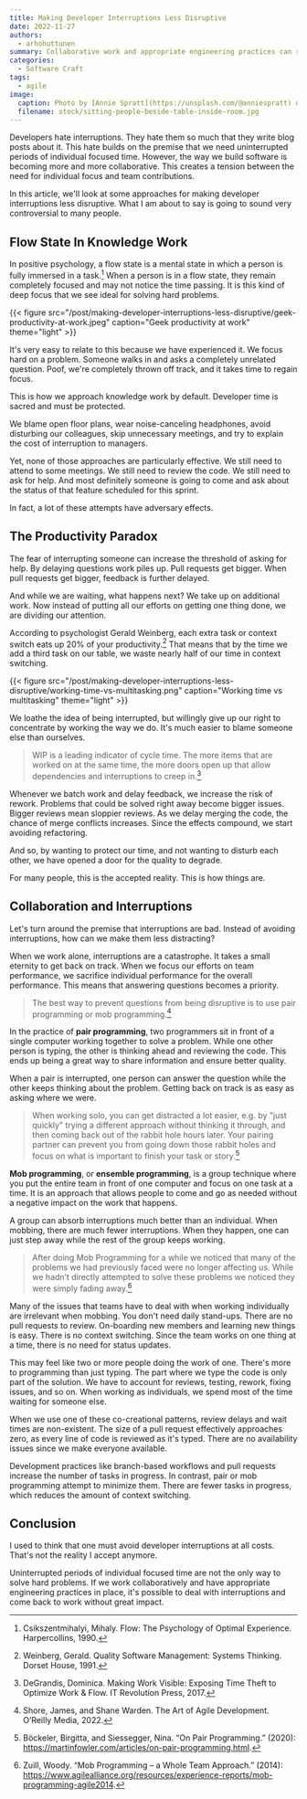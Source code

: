 ```yaml
---
title: Making Developer Interruptions Less Disruptive
date: 2022-11-27
authors:
  - arhohuttunen
summary: Collaborative work and appropriate engineering practices can reduce developer interruptions and make them less disruptive.
categories:
  - Software Craft
tags:
  - agile
image:
  caption: Photo by [Annie Spratt](https://unsplash.com/@anniespratt) on Unsplash
  filename: stock/sitting-people-beside-table-inside-room.jpg
---
```


Developers hate interruptions. They hate them so much that they write blog posts about it. This hate builds on the premise that we need uninterrupted periods of individual focused time. However, the way we build software is becoming more and more collaborative. This creates a tension between the need for individual focus and team contributions.

In this article, we'll look at some approaches for making developer interruptions less disruptive. What I am about to say is going to sound very controversial to many people.

## Flow State In Knowledge Work

In positive psychology, a flow state is a mental state in which a person is fully immersed in a task.[^1] When a person is in a flow state, they remain completely focused and may not notice the time passing. It is this kind of deep focus that we see ideal for solving hard problems.

{{< figure src="/post/making-developer-interruptions-less-disruptive/geek-productivity-at-work.jpeg" caption="Geek productivity at work" theme="light" >}}

It's very easy to relate to this because we have experienced it. We focus hard on a problem. Someone walks in and asks a completely unrelated question. Poof, we're completely thrown off track, and it takes time to regain focus.

This is how we approach knowledge work by default. Developer time is sacred and must be protected.

We blame open floor plans, wear noise-canceling headphones, avoid disturbing our colleagues, skip unnecessary meetings, and try to explain the cost of interruption to managers.

Yet, none of those approaches are particularly effective. We still need to attend to some meetings. We still need to review the code. We still need to ask for help. And most definitely someone is going to come and ask about the status of that feature scheduled for this sprint.

In fact, a lot of these attempts have adversary effects.

## The Productivity Paradox

The fear of interrupting someone can increase the threshold of asking for help. By delaying questions work piles up. Pull requests get bigger. When pull requests get bigger, feedback is further delayed.

And while we are waiting, what happens next? We take up on additional work. Now instead of putting all our efforts on getting one thing done, we are dividing our attention.

According to psychologist Gerald Weinberg, each extra task or context switch eats up 20% of your productivity.[^2] That means that by the time we add a third task on our table, we waste nearly half of our time in context switching.

{{< figure src="/post/making-developer-interruptions-less-disruptive/working-time-vs-multitasking.png" caption="Working time vs multitasking" theme="light" >}}

We loathe the idea of being interrupted, but willingly give up our right to concentrate by working the way we do. It's much easier to blame someone else than ourselves.

> WIP is a leading indicator of cycle time. The more items that are worked on at the same time, the more doors open up that allow dependencies and interruptions to creep in.[^3]

Whenever we batch work and delay feedback, we increase the risk of rework. Problems that could be solved right away become bigger issues. Bigger reviews mean sloppier reviews. As we delay merging the code, the chance of merge conflicts increases. Since the effects compound, we start avoiding refactoring.

And so, by wanting to protect our time, and not wanting to disturb each other, we have opened a door for the quality to degrade.

For many people, this is the accepted reality. This is how things are.

## Collaboration and Interruptions

Let's turn around the premise that interruptions are bad. Instead of avoiding interruptions, how can we make them less distracting?

When we work alone, interruptions are a catastrophe. It takes a small eternity to get back on track. When we focus our efforts on team performance, we sacrifice individual performance for the overall performance. This means that answering questions becomes a priority.

> The best way to prevent questions from being disruptive is to use pair programming or mob programming.[^4]

In the practice of **pair programming**, two programmers sit in front of a single computer working together to solve a problem. While one other person is typing, the other is thinking ahead and reviewing the code. This ends up being a great way to share information and ensure better quality.

When a pair is interrupted, one person can answer the question while the other keeps thinking about the problem. Getting back on track is as easy as asking where we were.

> When working solo, you can get distracted a lot easier, e.g. by "just quickly" trying a different approach without thinking it through, and then coming back out of the rabbit hole hours later. Your pairing partner can prevent you from going down those rabbit holes and focus on what is important to finish your task or story.[^5]

**Mob programming**, or **ensemble programming**, is a group technique where you put the entire team in front of one computer and focus on one task at a time. It is an approach that allows people to come and go as needed without a negative impact on the work that happens.

A group can absorb interruptions much better than an individual. When mobbing, there are much fewer interruptions. When they happen, one can just step away while the rest of the group keeps working.

> After doing Mob Programming for a while we noticed that many of the problems we had previously faced were no longer affecting us. While we hadn’t directly attempted to solve these problems we noticed they were simply fading away.[^6]

Many of the issues that teams have to deal with when working individually are irrelevant when mobbing. You don't need daily stand-ups. There are no pull requests to review. On-boarding new members and learning new things is easy. There is no context switching. Since the team works on one thing at a time, there is no need for status updates.

This may feel like two or more people doing the work of one. There's more to programming than just typing. The part where we type the code is only part of the solution. We have to account for reviews, testing, rework, fixing issues, and so on. When working as individuals, we spend most of the time waiting for someone else.

When we use one of these co-creational patterns, review delays and wait times are non-existent. The size of a pull request effectively approaches zero, as every line of code is reviewed as it's typed. There are no availability issues since we make everyone available.

Development practices like branch-based workflows and pull requests increase the number of tasks in progress. In contrast, pair or mob programming attempt to minimize them. There are fewer tasks in progress, which reduces the amount of context switching.

## Conclusion

I used to think that one must avoid developer interruptions at all costs. That's not the reality I accept anymore.

Uninterrupted periods of individual focused time are not the only way to solve hard problems. If we work collaboratively and have appropriate engineering practices in place, it's possible to deal with interruptions and come back to work without great impact. 

[^1]: Csikszentmihalyi, Mihaly. Flow: The Psychology of Optimal Experience. Harpercollins, 1990.
[^2]: Weinberg, Gerald. Quality Software Management: Systems Thinking. Dorset House, 1991.
[^3]: DeGrandis, Dominica. Making Work Visible: Exposing Time Theft to Optimize Work & Flow. IT Revolution Press, 2017.
[^4]: Shore, James, and Shane Warden. The Art of Agile Development. O’Reilly Media, 2022.
[^5]: Böckeler, Birgitta, and Siessegger, Nina. “On Pair Programming.” (2020): https://martinfowler.com/articles/on-pair-programming.html.
[^6]: Zuill, Woody. “Mob Programming – a Whole Team Approach.” (2014): https://www.agilealliance.org/resources/experience-reports/mob-programming-agile2014.
